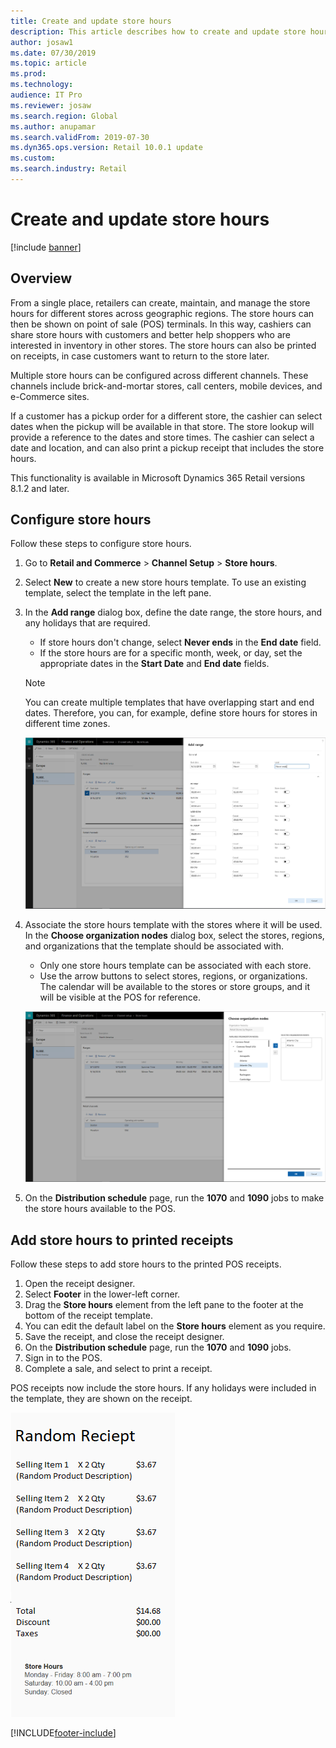 ```yaml
---
title: Create and update store hours
description: This article describes how to create and update store hours in Commerce Headquarters.
author: josaw1
ms.date: 07/30/2019
ms.topic: article
ms.prod: 
ms.technology: 
audience: IT Pro
ms.reviewer: josaw
ms.search.region: Global
ms.author: anupamar
ms.search.validFrom: 2019-07-30
ms.dyn365.ops.version: Retail 10.0.1 update
ms.custom: 
ms.search.industry: Retail
---
```


# Create and update store hours

[!include [banner](../../includes/banner.md)]

## Overview

From a single place, retailers can create, maintain, and manage the store hours for different stores across geographic regions. The store hours can then be shown on point of sale (POS) terminals. In this way, cashiers can share store hours with customers and better help shoppers who are interested in inventory in other stores. The store hours can also be printed on receipts, in case customers want to return to the store later.

Multiple store hours can be configured across different channels. These channels include brick-and-mortar stores, call centers, mobile devices, and e-Commerce sites.

If a customer has a pickup order for a different store, the cashier can select dates when the pickup will be available in that store. The store lookup will provide a reference to the dates and store times. The cashier can select a date and location, and can also print a pickup receipt that includes the store hours.

This functionality is available in Microsoft Dynamics 365 Retail versions 8.1.2 and later.

## Configure store hours

Follow these steps to configure store hours.

1. Go to **Retail and Commerce** \> **Channel Setup** \> **Store hours**.
2. Select **New** to create a new store hours template. To use an existing template, select the template in the left pane.
3. In the **Add range** dialog box, define the date range, the store hours, and any holidays that are required.

    - If store hours don't change, select **Never ends** in the **End date** field.
    - If the store hours are for a specific month, week, or day, set the appropriate dates in the **Start Date** and **End date** fields.

    > [!NOTE]
    > You can create multiple templates that have overlapping start and end dates. Therefore, you can, for example, define store hours for stores in different time zones.

    ![Add range dialog box.](../dev-itpro/media/Storehours1.png "Add range dialog box")

4. Associate the store hours template with the stores where it will be used. In the **Choose organization nodes** dialog box, select the stores, regions, and organizations that the template should be associated with.

    - Only one store hours template can be associated with each store.
    - Use the arrow buttons to select stores, regions, or organizations. The calendar will be available to the stores or store groups, and it will be visible at the POS for reference.

    ![Choose organization nodes dialog box.](../dev-itpro/media/Storehours2.png "Choose organization nodes dialog box")

5. On the **Distribution schedule** page, run the **1070** and **1090** jobs to make the store hours available to the POS.

## Add store hours to printed receipts

Follow these steps to add store hours to the printed POS receipts.

1. Open the receipt designer.
2. Select **Footer** in the lower-left corner.
3. Drag the **Store hours** element from the left pane to the footer at the bottom of the receipt template.
4. You can edit the default label on the **Store hours** element as you require.
5. Save the receipt, and close the receipt designer.
6. On the **Distribution schedule** page, run the **1070** and **1090** jobs.
7. Sign in to the POS.
8. Complete a sale, and select to print a receipt.

POS receipts now include the store hours. If any holidays were included in the template, they are shown on the receipt.

![Receipt example.](../dev-itpro/media/Storehours3.png "Receipt example")


[!INCLUDE[footer-include](../../includes/footer-banner.md)]
